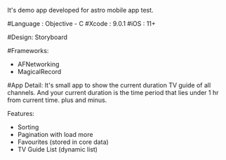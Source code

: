 It's demo app developed for astro mobile app test.


#Language : Objective - C
#Xcode : 9.0.1
#iOS : 11+

#Design:
Storyboard

#Frameworks:
- AFNetworking
- MagicalRecord


#App Detail:
It's small app to show the current duration TV guide of all channels. And your current duration is the time period that lies under 1 hr from current time. plus and minus.

Features:
- Sorting
- Pagination with load more
- Favourites (stored in core data)
- TV Guide List (dynamic list)


